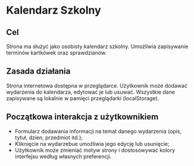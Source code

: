 # Kalendarz Szkolny

## Cel
Strona ma służyć jako osobisty kalendarz szkolny. Umożliwia zapisywanie terminów kartkówek oraz sprawdzianów.  

## Zasada działania
Strona internetowa dostępna w przeglądarce. Użytkownik może dodawać wydarzenia do kalendarza, edytować je lub usuwać. Wszystkie dane zapisywane są lokalnie w pamięci przeglądarki (localStorage).

## Początkowa interakcja z użytkownikiem
- Formularz dodawania informacji na temat danego wydarzenia (opis, tytuł, dzien, przedmiot itd.);  
- Kliknięcie na wydarzebue umożliwia jego edycję lub usunięcie; 
- Użytkownik może zmieniać motyw strony i dostosowywać kolory interfejsu według własnych preferencji.  
